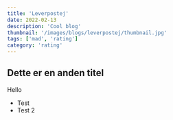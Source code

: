 ```yaml
---
title: 'Leverpostej'
date: 2022-02-13
description: 'Cool blog'
thumbnail: '/images/blogs/leverpostej/thumbnail.jpg'
tags: ['mad', 'rating']
category: 'rating'
---
```


## Dette er en anden titel

Hello

- Test
- Test 2
